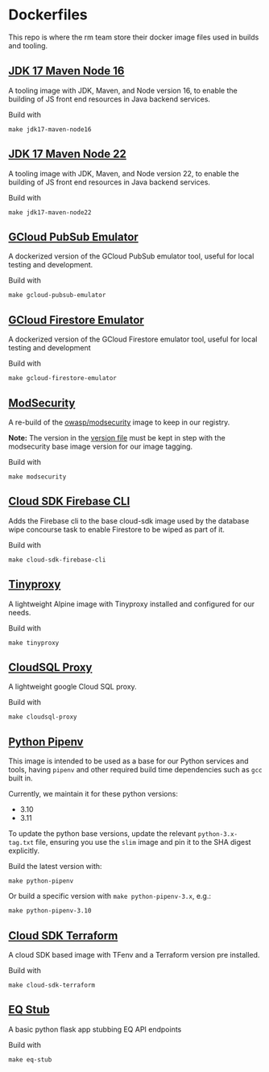 # Dockerfiles

This repo is where the rm team store their docker image files used in builds and tooling.

## [JDK 17 Maven Node 16](/jdk17-maven-node16)

A tooling image with JDK, Maven, and Node version 16, to enable the building of JS front end resources in Java backend services.

Build with

```shell
make jdk17-maven-node16
```

## [JDK 17 Maven Node 22](/jdk17-maven-node16)

A tooling image with JDK, Maven, and Node version 22, to enable the building of JS front end resources in Java backend services.

Build with

```shell
make jdk17-maven-node22
```

## [GCloud PubSub Emulator](/gcloud-pubsub-emulator)

A dockerized version of the GCloud PubSub emulator tool, useful for local testing and development.

Build with

```shell
make gcloud-pubsub-emulator
```

## [GCloud Firestore Emulator](/gcloud-firestore-emulator)

A dockerized version of the GCloud Firestore emulator tool, useful for local testing and development

Build with

```shell
make gcloud-firestore-emulator
```

## [ModSecurity](/modsecurity)

A re-build of the [owasp/modsecurity](https://hub.docker.com/r/owasp/modsecurity) image to keep in our registry. 

**Note:** The version in the [version file](/modsecurity/version) must be kept in step with the modsecurity base image version for our image tagging.

Build with

```shell
make modsecurity
```

## [Cloud SDK Firebase CLI](/cloud-sdk-firebase-cli)

Adds the Firebase cli to the base cloud-sdk image used by the database wipe concourse task to enable Firestore to be
wiped as part of it.

Build with

```shell
make cloud-sdk-firebase-cli
```

## [Tinyproxy](/tinyproxy)

A lightweight Alpine image with Tinyproxy installed and configured for our needs.

Build with

```shell
make tinyproxy
```

## [CloudSQL Proxy](/cloudsql-proxy)

A lightweight google Cloud SQL proxy.

Build with

```shell
make cloudsql-proxy
```

## [Python Pipenv](/python-pipenv)

This image is intended to be used as a base for our Python services and tools, having `pipenv` and other required build
time dependencies such as `gcc` built in.

Currently, we maintain it for these python versions:

- 3.10
- 3.11

To update the python base versions, update the relevant `python-3.x-tag.txt` file, ensuring you use the `slim` image and
pin it to the SHA digest explicitly.

Build the latest version with:

```shell
make python-pipenv
```

Or build a specific version with `make python-pipenv-3.x`, e.g.:

```shell
make python-pipenv-3.10
```

## [Cloud SDK Terraform](/cloud-sdk-terraform)

A cloud SDK based image with TFenv and a Terraform version pre installed.

Build with

```shell
make cloud-sdk-terraform
```


## [EQ Stub](/eq-stub)

A basic python flask app stubbing EQ API endpoints

Build with

```shell
make eq-stub
```
